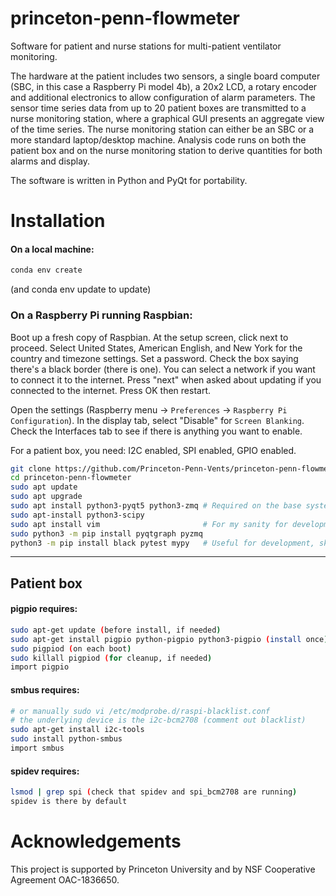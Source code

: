 # princeton-penn-flowmeter
Software for patient and nurse stations for multi-patient ventilator 
monitoring. 

The hardware at the patient includes two sensors, a single board computer 
(SBC, in this case a Raspberry Pi model 4b), a 20x2 LCD, a rotary encoder and 
additional electronics to allow configuration of alarm parameters. The sensor
time series data from up to 20 patient boxes are transmitted to a nurse 
monitoring station, where a graphical GUI presents an aggregate view of the 
time series. The nurse monitoring station can either be an SBC or a more 
standard laptop/desktop machine. Analysis code runs on both the patient box 
and on the nurse monitoring station to derive quantities for both alarms 
and display.

The software is written in Python and PyQt for portability.

# Installation

#### On a local machine:

```bash
conda env create
```

(and conda env update to update)
 
### On a Raspberry Pi running Raspbian:
 
Boot up a fresh copy of Raspbian. At the setup screen, click next to proceed.
Select United States, American English, and New York for the country and
timezone settings. Set a password.  Check the box saying there's a black
border (there is one). You can select a network if you want to connect it
to the internet. Press "next" when asked about updating if you connected
to the internet. Press OK then restart.

Open the settings (Raspberry menu -> `Preferences` -> `Raspberry Pi Configuration`).
In the display tab, select "Disable" for `Screen Blanking`. Check the Interfaces tab to
see if there is anything you want to enable.

For a patient box, you need: I2C enabled, SPI enabled, GPIO enabled.



```bash
git clone https://github.com/Princeton-Penn-Vents/princeton-penn-flowmeter
cd princeton-penn-flowmeter
sudo apt update
sudo apt upgrade
sudo apt install python3-pyqt5 python3-zmq # Required on the base system, included in NOOBs
sudo apt-install python3-scipy
sudo apt install vim                       # For my sanity for development
sudo python3 -m pip install pyqtgraph pyzmq
python3 -m pip install black pytest mypy   # Useful for development, skip for production
```


--- 

## Patient box

#### pigpio requires:

```bash
sudo apt-get update (before install, if needed)
sudo apt-get install pigpio python-pigpio python3-pigpio (install once)
sudo pigpiod (on each boot)
sudo killall pigpiod (for cleanup, if needed)
import pigpio
```

#### smbus requires:

```bash
# or manually sudo vi /etc/modprobe.d/raspi-blacklist.conf
# the underlying device is the i2c-bcm2708 (comment out blacklist)
sudo apt-get install i2c-tools
sudo install python-smbus
import smbus
```

#### spidev requires:

```bash
lsmod | grep spi (check that spidev and spi_bcm2708 are running)
spidev is there by default
```

# Acknowledgements

This project is supported by Princeton University and by NSF Cooperative Agreement OAC-1836650.
